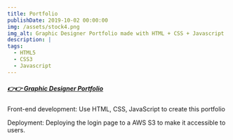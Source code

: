 ```yaml
---
title: Portfolio
publishDate: 2019-10-02 00:00:00
img: /assets/stock4.png
img_alt: Graphic Designer Portfolio made with HTML + CSS + Javascript
description: |
tags:
  - HTML5
  - CSS3
  - Javascript
---
```


##### [👉👉 Graphic Designer Portfolio](http://soluwebs.s3-website-us-east-1.amazonaws.com/home.html)<base target="_blank">

Front-end development: Use HTML, CSS, JavaScript to create this portfolio

Deployment: Deploying the login page to a AWS S3 to make it accessible to users.


